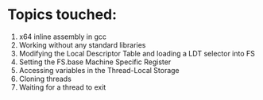 # Topics touched:

1) x64 inline assembly in gcc
2) Working without any standard libraries
3) Modifying the Local Descriptor Table and loading a LDT selector into FS
4) Setting the FS.base Machine Specific Register
5) Accessing variables in the Thread-Local Storage
6) Cloning threads
7) Waiting for a thread to exit
